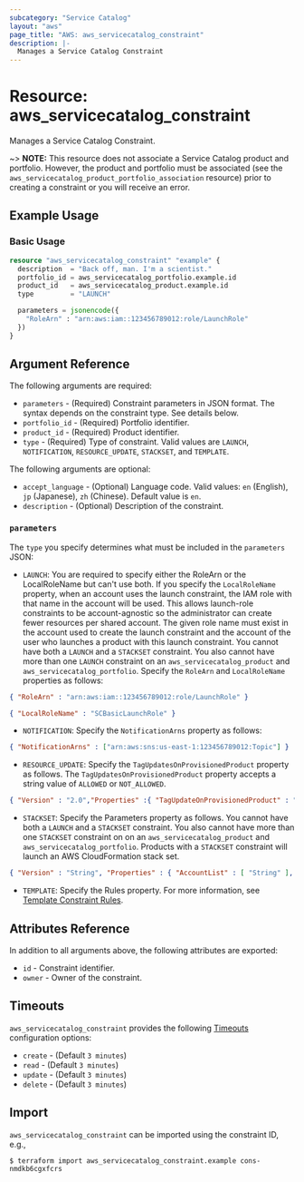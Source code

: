 ```yaml
---
subcategory: "Service Catalog"
layout: "aws"
page_title: "AWS: aws_servicecatalog_constraint"
description: |-
  Manages a Service Catalog Constraint
---
```


# Resource: aws_servicecatalog_constraint

Manages a Service Catalog Constraint.

~> **NOTE:** This resource does not associate a Service Catalog product and portfolio. However, the product and portfolio must be associated (see the `aws_servicecatalog_product_portfolio_association` resource) prior to creating a constraint or you will receive an error.

## Example Usage

### Basic Usage

```terraform
resource "aws_servicecatalog_constraint" "example" {
  description  = "Back off, man. I'm a scientist."
  portfolio_id = aws_servicecatalog_portfolio.example.id
  product_id   = aws_servicecatalog_product.example.id
  type         = "LAUNCH"

  parameters = jsonencode({
    "RoleArn" : "arn:aws:iam::123456789012:role/LaunchRole"
  })
}
```

## Argument Reference

The following arguments are required:

* `parameters` - (Required) Constraint parameters in JSON format. The syntax depends on the constraint type. See details below.
* `portfolio_id` - (Required) Portfolio identifier.
* `product_id` - (Required) Product identifier.
* `type` - (Required) Type of constraint. Valid values are `LAUNCH`, `NOTIFICATION`, `RESOURCE_UPDATE`, `STACKSET`, and `TEMPLATE`.

The following arguments are optional:

* `accept_language` - (Optional) Language code. Valid values: `en` (English), `jp` (Japanese), `zh` (Chinese). Default value is `en`.
* `description` - (Optional) Description of the constraint.

### `parameters`

The `type` you specify determines what must be included in the `parameters` JSON:

* `LAUNCH`: You are required to specify either the RoleArn or the LocalRoleName but can't use both. If you specify the `LocalRoleName` property, when an account uses the launch constraint, the IAM role with that name in the account will be used. This allows launch-role constraints to be account-agnostic so the administrator can create fewer resources per shared account. The given role name must exist in the account used to create the launch constraint and the account of the user who launches a product with this launch constraint. You cannot have both a `LAUNCH` and a `STACKSET` constraint. You also cannot have more than one `LAUNCH` constraint on an `aws_servicecatalog_product` and `aws_servicecatalog_portfolio`. Specify the `RoleArn` and `LocalRoleName` properties as follows:

```json
{ "RoleArn" : "arn:aws:iam::123456789012:role/LaunchRole" }
```

```json
{ "LocalRoleName" : "SCBasicLaunchRole" }
```

* `NOTIFICATION`: Specify the `NotificationArns` property as follows:

```json
{ "NotificationArns" : ["arn:aws:sns:us-east-1:123456789012:Topic"] }
```

* `RESOURCE_UPDATE`: Specify the `TagUpdatesOnProvisionedProduct` property as follows. The `TagUpdatesOnProvisionedProduct` property accepts a string value of `ALLOWED` or `NOT_ALLOWED`.

```json
{ "Version" : "2.0","Properties" :{ "TagUpdateOnProvisionedProduct" : "String" }}
```

* `STACKSET`: Specify the Parameters property as follows. You cannot have both a `LAUNCH` and a `STACKSET` constraint. You also cannot have more than one `STACKSET` constraint on on an `aws_servicecatalog_product` and `aws_servicecatalog_portfolio`. Products with a `STACKSET` constraint will launch an AWS CloudFormation stack set.

```json
{ "Version" : "String", "Properties" : { "AccountList" : [ "String" ], "RegionList" : [ "String" ], "AdminRole" : "String", "ExecutionRole" : "String" }}
```

* `TEMPLATE`: Specify the Rules property. For more information, see [Template Constraint Rules](http://docs.aws.amazon.com/servicecatalog/latest/adminguide/reference-template_constraint_rules.html).

## Attributes Reference

In addition to all arguments above, the following attributes are exported:

* `id` - Constraint identifier.
* `owner` - Owner of the constraint.

## Timeouts

`aws_servicecatalog_constraint` provides the following
[Timeouts](https://www.terraform.io/docs/configuration/blocks/resources/syntax.html#operation-timeouts) configuration options:

- `create` - (Default `3 minutes`)
- `read` - (Default `3 minutes`)
- `update` - (Default `3 minutes`)
- `delete` - (Default `3 minutes`)

## Import

`aws_servicecatalog_constraint` can be imported using the constraint ID, e.g.,

```
$ terraform import aws_servicecatalog_constraint.example cons-nmdkb6cgxfcrs
```
